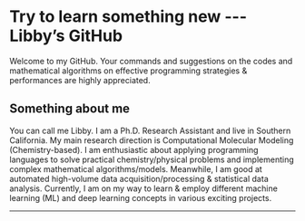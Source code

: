 # Try to learn something new --- Libby’s GitHub 
Welcome to my GitHub. Your commands and suggestions on the codes and mathematical algorithms on effective programming strategies & performances are highly appreciated. 
## Something about me
You can call me Libby. I am a Ph.D. Research Assistant and live in Southern California. My main research direction is Computational Molecular Modeling (Chemistry-based). I am enthusiastic about applying programming languages to solve practical chemistry/physical problems and implementing complex mathematical algorithms/models. Meanwhile, I am good at automated high-volume data acquisition/processing & statistical data analysis. Currently, I am on my way to learn & employ different machine learning (ML) and deep learning concepts in various exciting projects.  
**************************************************************************************